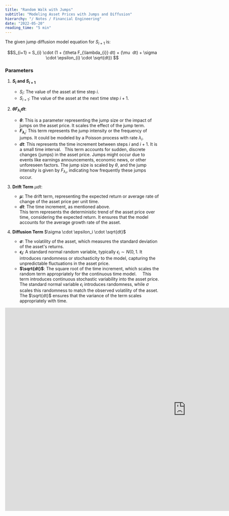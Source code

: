 ```yaml
---
title: "Random Walk with Jumps"
subtitle: "Modeling Asset Prices with Jumps and Diffusion"
hierarchy: "/ Notes / Financial Engineering"
date: "2022-05-20"
reading_time: "5 min"
---
```


The given jump diffusion model equation for $S_{i+1}$ is: 

```math
S_{i+1} = S_{i} \cdot (1 + (\theta F_{\lambda_{i}} dt) + (\mu  dt) + \sigma \cdot \epsilon_{i} \cdot \sqrt{dt}) 
```

### Parameters 

1. **$S_i$ and $S_{i+1}$**    
    - $S_i$: The value of the asset at time step $i$. 
    - $S_{i+1}$: The value of the asset at the next time step $i+1$.  

2. **$\theta F_{\lambda_{i}} dt$**:   
    - **$\theta$**: This is a parameter representing the jump size or the impact of jumps on the asset price. It scales the effect of the jump term. 
    - **$F_{\lambda_{i}}$**: This term represents the jump intensity or the frequency of jumps. It could be modeled by a Poisson process with rate $\lambda_i$.
    - **$dt$**: This represents the time increment between steps $i$ and $i+1$. It is a small time interval.
  
This term accounts for sudden, discrete changes (jumps) in the asset price. Jumps might occur due to events like earnings announcements, economic news, or other unforeseen factors. The jump size is scaled by $\theta$, and the jump intensity is given by $F_{\lambda_{i}}$, indicating how frequently these jumps occur.

3. **Drift Term** $\mu dt$:
    - **$\mu$**: The drift term, representing the expected return or average rate of change of the asset price per unit time.
    - **$dt$**: The time increment, as mentioned above.  
This term represents the deterministic trend of the asset price over time, considering the expected return. It ensures that the model accounts for the average growth rate of the asset.
    
1. **Diffusion Term** $\sigma \cdot \epsilon_i \cdot \sqrt{dt}$
    - **$\sigma$**: The volatility of the asset, which measures the standard deviation of the asset's returns.
    - **$\epsilon_i$**: A standard normal random variable, typically $\epsilon_i \sim N(0,1$. It introduces randomness or stochasticity to the model, capturing the unpredictable fluctuations in the asset price.
    - **$\sqrt{dt}$**: The square root of the time increment, which scales the random term appropriately for the continuous time model.
  
  This term introduces continuous stochastic variability into the asset price. The standard normal variable $\epsilon_i$ introduces randomness, while $\sigma$ scales this randomness to match the observed volatility of the asset. The $\sqrt{dt}$ ensures that the variance of the term scales appropriately with time.
<iframe width="1179" height="663" src="https://www.youtube.com/embed/3SVztrIYDQo" title="Stochastic Process Simulation with Poisson Jumps and Diffusion" frameborder="0" allow="accelerometer; autoplay; clipboard-write; encrypted-media; gyroscope; picture-in-picture; web-share" referrerpolicy="strict-origin-when-cross-origin" allowfullscreen></iframe>

  



